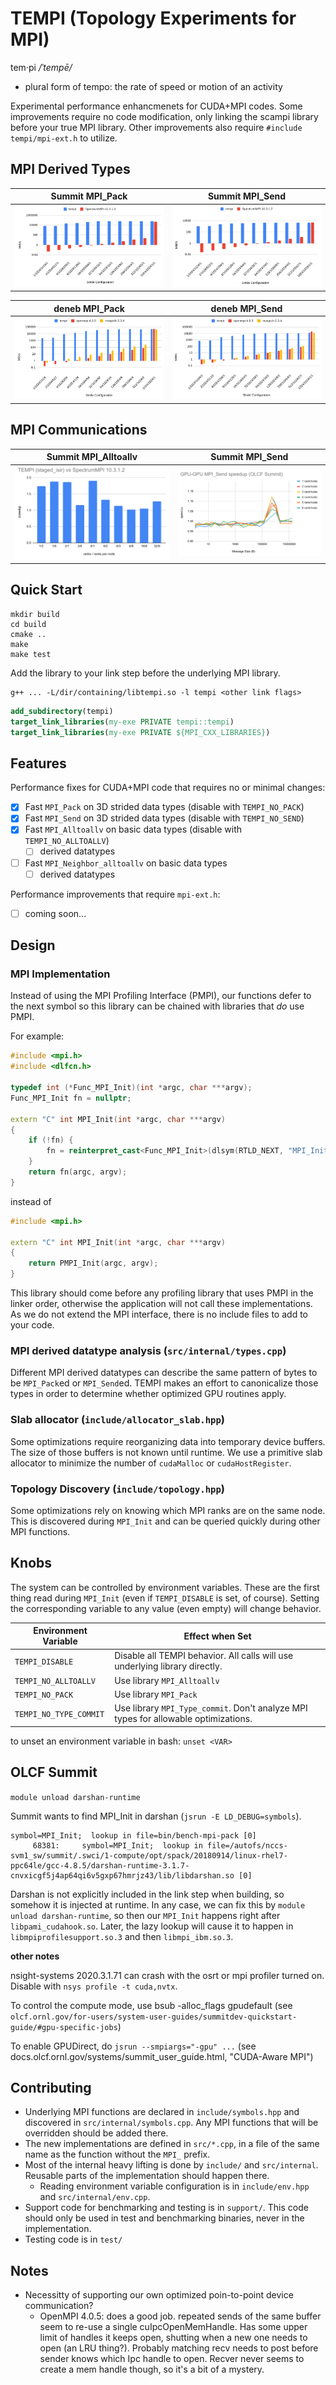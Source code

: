 # TEMPI (Topology Experiments for MPI)

tem·pi */ˈtempē/*
- plural form of tempo: the rate of speed or motion of an activity

Experimental performance enhancmenets for CUDA+MPI codes.
Some improvements require no code modification, only linking the scampi library before your true MPI library.
Other improvements also require `#include tempi/mpi-ext.h` to utilize.

## MPI Derived Types

|Summit MPI_Pack|Summit MPI_Send|
|-|-|
|![](static/summit-mpi-pack-types.png)|![](static/summit-mpi-send-types.png)|

|deneb MPI_Pack|deneb MPI_Send|
|-|-|
|![](static/deneb-mpi-pack-types.png)|![](static/deneb-mpi-send-types.png)|

## MPI Communications

|Summit MPI_Alltoallv|Summit MPI_Send|
|-|-|
|![](static/summit-mpi-alltoallv.png)|![](static/summit-mpi-send.png)|



## Quick Start

```
mkdir build
cd build
cmake ..
make
make test
```

Add the library to your link step before the underlying MPI library.

```
g++ ... -L/dir/containing/libtempi.so -l tempi <other link flags>
```

```cmake
add_subdirectory(tempi)
target_link_libraries(my-exe PRIVATE tempi::tempi)
target_link_libraries(my-exe PRIVATE ${MPI_CXX_LIBRARIES})
```

## Features

Performance fixes for CUDA+MPI code that requires no or minimal changes:
- [x] Fast `MPI_Pack` on 3D strided data types (disable with `TEMPI_NO_PACK`)
- [x] Fast `MPI_Send` on 3D strided data types (disable with `TEMPI_NO_SEND`)
- [x] Fast `MPI_Alltoallv` on basic data types (disable with `TEMPI_NO_ALLTOALLV`)
  - [ ] derived datatypes
- [ ] Fast `MPI_Neighbor_alltoallv` on basic data types
  - [ ] derived datatypes

Performance improvements that require `mpi-ext.h`:
- [ ] coming soon...

## Design 

### MPI Implementation

Instead of using the MPI Profiling Interface (PMPI), our functions defer to the next symbol so this library can be chained with libraries that *do* use PMPI.

For example:

```c++
#include <mpi.h>
#include <dlfcn.h>

typedef int (*Func_MPI_Init)(int *argc, char ***argv);
Func_MPI_Init fn = nullptr;

extern "C" int MPI_Init(int *argc, char ***argv)
{
    if (!fn) {
        fn = reinterpret_cast<Func_MPI_Init>(dlsym(RTLD_NEXT, "MPI_Init"));
    }
    return fn(argc, argv);
}
```

instead of 

```c++
#include <mpi.h>

extern "C" int MPI_Init(int *argc, char ***argv)
{
    return PMPI_Init(argc, argv);
}
```

This library should come before any profiling library that uses PMPI in the linker order, otherwise the application will not call these implementations.
As we do not extend the MPI interface, there is no include files to add to your code.

### MPI derived datatype analysis (`src/internal/types.cpp`)

Different MPI derived datatypes can describe the same pattern of bytes to be `MPI_Pack`ed or `MPI_Send`ed.
TEMPI makes an effort to canonicalize those types in order to determine whether optimized GPU routines apply.

### Slab allocator  (`include/allocator_slab.hpp`)

Some optimizations require reorganizing data into temporary device buffers.
The size of those buffers is not known until runtime.
We use a primitive slab allocator to minimize the number of `cudaMalloc` or `cudaHostRegister`.

### Topology Discovery (`include/topology.hpp`)

Some optimizations rely on knowing which MPI ranks are on the same node.
This is discovered during `MPI_Init` and can be queried quickly during other MPI functions.

## Knobs

The system can be controlled by environment variables.
These are the first thing read during `MPI_Init` (even if `TEMPI_DISABLE` is set, of course).
Setting the corresponding variable to any value (even empty) will change behavior.

|Environment Variable|Effect when Set|
|-|-|
|`TEMPI_DISABLE`|Disable all TEMPI behavior. All calls will use underlying library directly.|
|`TEMPI_NO_ALLTOALLV`|Use library `MPI_Alltoallv`|
|`TEMPI_NO_PACK`|Use library `MPI_Pack`|
|`TEMPI_NO_TYPE_COMMIT`|Use library `MPI_Type_commit`. Don't analyze MPI types for allowable optimizations.|

to unset an environment variable in bash: `unset <VAR>`

## OLCF Summit

`module unload darshan-runtime`

Summit wants to find MPI_Init in darshan (`jsrun -E LD_DEBUG=symbols`).

```
symbol=MPI_Init;  lookup in file=bin/bench-mpi-pack [0]
     68381:     symbol=MPI_Init;  lookup in file=/autofs/nccs-svm1_sw/summit/.swci/1-compute/opt/spack/20180914/linux-rhel7-ppc64le/gcc-4.8.5/darshan-runtime-3.1.7-cnvxicgf5j4ap64qi6v5gxp67hmrjz43/lib/libdarshan.so [0]
```

Darshan is not explicitly included in the link step when building, so somehow it is injected at runtime.
In any case, we can fix this by `module unload darshan-runtime`, so then our `MPI_Init` happens right after `libpami_cudahook.so`.
Later, the lazy lookup will cause it to happen in `libmpiprofilesupport.so.3` and then `libmpi_ibm.so.3`.

**other notes**

nsight-systems 2020.3.1.71 can crash with the osrt or mpi profiler turned on. Disable with `nsys profile -t cuda,nvtx`.

To control the compute mode, use bsub -alloc_flags gpudefault (see `olcf.ornl.gov/for-users/system-user-guides/summitdev-quickstart-guide/#gpu-specific-jobs`)

To enable GPUDirect, do `jsrun --smpiargs="-gpu" ...` (see docs.olcf.ornl.gov/systems/summit_user_guide.html, "CUDA-Aware MPI")

## Contributing

* Underlying MPI functions are declared in `include/symbols.hpp` and discovered in `src/internal/symbols.cpp`. Any MPI functions that will be overridden should be added there.
* The new implementations are defined in `src/*.cpp`, in a file of the same name as the function without the `MPI_` prefix.
* Most of the internal heavy lifting is done by `include/` and `src/internal`. Reusable parts of the implementation should happen there.
  * Reading environment variable configuration is in `include/env.hpp` and `src/internal/env.cpp`.
* Support code for benchmarking and testing is in `support/`. This code should only be used in test and benchmarking binaries, never in the implementation.
* Testing code is in `test/`

## Notes

* Necessitty of supporting our own optimized poin-to-point device communication?
  * OpenMPI 4.0.5: does a good job. repeated sends of the same buffer seem to re-use a single cuIpcOpenMemHandle. Has some upper limit of handles it keeps open, shutting when a new one needs to open (an LRU thing?). Probably matching recv needs to post before sender knows which Ipc handle to open. Recver never seems to create a mem handle though, so it's a bit of a mystery.
